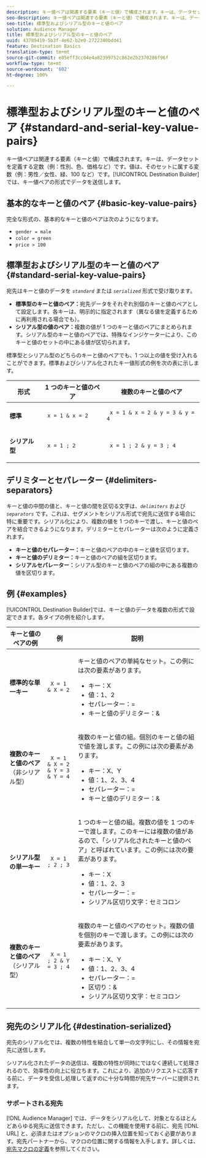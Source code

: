 ```yaml
---
description: キー値ペアは関連する要素（キーと値）で構成されます。キーは、データセットを定義する定数（例：性別、色、価格など）です。値は、そのセットに属する変数（例：男性／女性、緑、100 など）です。Destination Builder では、キー値ペアの形式でデータを送信します。
seo-description: キー値ペアは関連する要素（キーと値）で構成されます。キーは、データセットを定義する定数（例：性別、色、価格など）です。値は、そのセットに属する変数（例：男性／女性、緑、100 など）です。Destination Builder では、キー値ペアの形式でデータを送信します。
seo-title: 標準型およびシリアル型のキーと値のペア
solution: Audience Manager
title: 標準型およびシリアル型のキーと値のペア
uuid: 43789419-5b3f-4e62-b2e0-2722340bdd41
feature: Destination Basics
translation-type: tm+mt
source-git-commit: e05eff3cc04e4a82399752c862e2b2370286f96f
workflow-type: tm+mt
source-wordcount: '602'
ht-degree: 100%

---
```



# 標準型およびシリアル型のキーと値のペア {#standard-and-serial-key-value-pairs}

キー値ペアは関連する要素（キーと値）で構成されます。キーは、データセットを定義する定数（例：性別、色、価格など）です。値は、そのセットに属する変数（例：男性／女性、緑、100 など）です。[!UICONTROL Destination Builder] では、キー値ペアの形式でデータを送信します。

## 基本的なキーと値のペア {#basic-key-value-pairs}

完全な形式の、基本的なキーと値のペアは次のようになります。

* `gender = male`
* `color = green`
* `price > 100`

## 標準型およびシリアル型のキーと値のペア {#standard-serial-key-value-pairs}

宛先はキーと値のデータを *`standard`* または *`serialized`* 形式で受け取ります。

* **標準型のキーと値のペア：**&#x200B;宛先データをそれぞれ別個のキーと値のペアとして設定します。各キーは、明示的に指定されます（異なる値を定義するために再利用される場合でも）。
* **シリアル型の値のペア：**&#x200B;複数の値が 1 つのキーと値のペアにまとめられます。シリアル型のキーと値のペアでは、特殊なインジケーターにより、このキーと値のセットの中にある値が区切られます。

標準型とシリアル型のどちらのキーと値のペアでも、1 つ以上の値を受け入れることができます。標準およびシリアル化されたキー値形式の例を次の表に示します。

<table id="table_7895B1E800934117A19A96380F0CF91B"> 
 <thead> 
  <tr> 
   <th colname="col1" class="entry"> 形式 </th>
   <th colname="col2" class="entry"> 1 つのキーと値のペア </th>
   <th colname="col3" class="entry"> 複数のキーと値のペア </th>
  </tr>
 </thead>
 <tbody> 
  <tr> 
   <td colname="col1"> <p> <b>標準</b> </p> </td>
   <td colname="col2"> <p> <code> x = 1 &amp; x = 2 </code> </p> </td>
   <td colname="col3"> <p> <code> x = 1 &amp; x = 2 &amp; y = 3 &amp; y = 4 </code> </p> </td>
  </tr>
  <tr> 
   <td colname="col1"> <p> <b>シリアル型</b> </p> </td> 
   <td colname="col2"> <p> <code> x = 1 ; 2 </code> </p> </td> 
   <td colname="col3"> <p> <code> x = 1 ; 2 &amp; y = 3 ; 4 </code> </p> </td>
  </tr>
 </tbody>
</table>

## デリミターとセパレーター {#delimiters-separators}

キーと値の中間の値と、キーと値の間を区切る文字は、*`delimiters`* および *`separators`* です。これは、セグメントをシリアル形式で宛先に送信する場合に特に重要です。シリアル化により、複数の値を 1 つのキーで渡し、キーと値のペアを結合できるようになります。デリミターとセパレーターは次のように定義されます。

* **キーと値のセパレーター：**&#x200B;キーと値のペアの中のキーと値を区切ります。
* **キーと値のデリミター：**&#x200B;キーと値のペアの組を区切ります。
* **シリアルセパレーター：**&#x200B;シリアル型のキーと値のペアの組の中にある複数の値を区切ります。

## 例 {#examples}

[!UICONTROL Destination Builder]では、キーと値のデータを複数の形式で設定できます。各タイプの例を紹介します。

<table id="table_C2FBDC887C8C4CC88B1B2A7CF8E2795F"> 
 <thead> 
  <tr> 
   <th colname="col1" class="entry"> キーと値のペアの例 </th> 
   <th colname="col2" class="entry"> 例 </th> 
   <th colname="col3" class="entry"> 説明 </th> 
  </tr> 
 </thead>
 <tbody> 
  <tr> 
   <td colname="col1"> <p> <b>標準的な単一キー</b> </p> </td> 
   <td colname="col2"> <p> <code> X = 1 &amp; X = 2 </code> </p> </td> 
   <td colname="col3"> <p>キーと値のペアの単純なセット。この例には次の要素があります。 </p> 
    <ul id="ul_28C0CB005B264373926CA5D7418EE845"> 
     <li id="li_B6D300DBA9064F0BA743BA9B04339511">キー：X </li> 
     <li id="li_9A1C98D5C9124FF1B4F032668576C03A">値：1、2 </li> 
     <li id="li_1D2828328E554176846C94F6140C0CBF">セパレーター：= </li> 
     <li id="li_0C6A70A0D9534611ACC98A0FD3693587">キーと値のデリミター：&amp; </li> 
    </ul> </td> 
  </tr> 
  <tr> 
   <td colname="col1"> <p> <b>複数のキーと値のペア</b>（非シリアル型） </p> </td> 
   <td colname="col2"> <p> <code> X = 1 &amp; X = 2 &amp; Y = 3 &amp; Y = 4 </code> </p> </td> 
   <td colname="col3"> <p>複数のキーと値の組。個別のキーと値の組で値を渡します。この例には次の要素があります。 </p> 
    <ul id="ul_7FB22A43B435463D9F209067FF2C3619"> 
     <li id="li_7487657F6C2F48F5A4C4C9F9E8FB3B4B">キー：X、Y </li> 
     <li id="li_B828CF81DAB8443FBB2EDF6538A63B3C">値：1、2、3、4 </li> 
     <li id="li_EA4C95F6C93D435EB79237E38CE6F011">セパレーター：= </li> 
     <li id="li_45984AE2B581498299054BA5276D461D">キーと値のデリミター：&amp; </li> 
    </ul> </td> 
  </tr> 
  <tr> 
   <td colname="col1"> <p> <b>シリアル型の単一キー</b> </p> </td> 
   <td colname="col2"> <p> <code> X = 1 ; 2 ; 3 </code> </p> </td> 
   <td colname="col3"> <p>1 つのキーと値の組。複数の値を 1 つのキーで渡します。このキーには複数の値があるので、「シリアル化されたキーと値のペア」と呼ばれています。この例には次の要素があります。 </p> 
    <ul id="ul_69C4C662B9BD4F77BB940D921B316CCF"> 
     <li id="li_718BEC527E69417C9F88D3DBD3357A28">キー：X </li> 
     <li id="li_659DCBBFB4024AC2B9C4E74D2A86648D">値：1、2、3 </li> 
     <li id="li_9A890233C6F84085A7BD5EA4D044E3CC">セパレーター：= </li> 
     <li id="li_AFC0426EA6044F8BAFD915FCB3808FBA">シリアル区切り文字：セミコロン </li> 
    </ul> </td> 
  </tr> 
  <tr> 
   <td colname="col1"> <p> <b>複数のキーと値のペア</b>（シリアル型） </p> </td> 
   <td colname="col2"> <p> <code> X = 1 ; 2 &amp; Y = 3 ; 4 </code> </p> </td> 
   <td colname="col3"> <p>複数のキーと値のペアのセット。複数の値を個別のキーで渡します。この例には次の要素があります。 </p> 
    <ul id="ul_CB50133B2E944818B9F2A0586EF69774"> 
     <li id="li_FD3D7ECC2BF046E99B1ED0B73EFE341F">キー：X、Y </li> 
     <li id="li_2BADC98C4CE74BBBBA1DC446D24615AC">値：1、2、3、4 </li> 
     <li id="li_4125435175AD4A43A44B980B28F32364">セパレーター：= </li> 
     <li id="li_48CFC279B2514F4FB2935B05FC7F287A">区切り：&amp; </li> 
     <li id="li_576C731F2FAF47FD92F55345CD6D36A0">シリアル区切り文字：セミコロン </li> 
    </ul> </td> 
  </tr> 
 </tbody> 
</table>

## 宛先のシリアル化 {#destination-serialized}

宛先のシリアル化では、複数の特性を結合して単一の文字列にし、その情報を宛先に送信します。

<!-- c_dest_serialized.xml -->

シリアル化されたデータの送信は、複数の特性が同時にではなく連続して処理されるので、効率性の向上に役立ちます。これにより、追加のリクエストに応答する前に、データを受信し処理して返すのに十分な時間が宛先サーバーに提供されます。

### サポートされる宛先

[!DNL Audience Manager] では、データをシリアル化して、対象となるほとんどあらゆる宛先に送信できます。ただし、この機能を使用する前に、宛先 [!DNL URL] と、必須またはオプションのマクロの挿入位置を知っておく必要があります。宛先パートナーから、マクロの位置に関する情報を入手します。詳しくは、[宛先マクロの定義](../../features/destinations/destination-macros.md#destination-macros-defined)を参照してください。